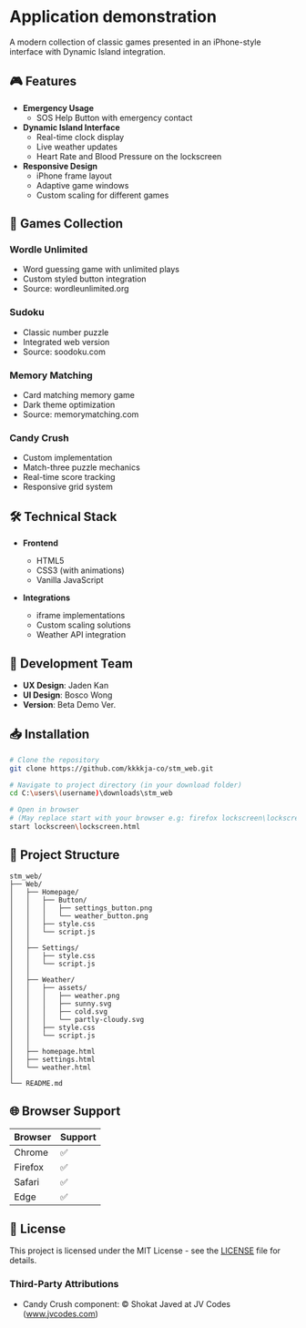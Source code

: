 # Application demonstration

A modern collection of classic games presented in an iPhone-style interface with Dynamic Island integration.

## 🎮 Features
- **Emergency Usage**
    - SOS Help Button with emergency contact
- **Dynamic Island Interface**
  - Real-time clock display
  - Live weather updates
  - Heart Rate and Blood Pressure on the lockscreen
- **Responsive Design**
  - iPhone frame layout
  - Adaptive game windows
  - Custom scaling for different games

## 🎲 Games Collection

### Wordle Unlimited
- Word guessing game with unlimited plays
- Custom styled button integration
- Source: wordleunlimited.org

### Sudoku
- Classic number puzzle
- Integrated web version
- Source: soodoku.com

### Memory Matching
- Card matching memory game
- Dark theme optimization
- Source: memorymatching.com

### Candy Crush
- Custom implementation
- Match-three puzzle mechanics
- Real-time score tracking
- Responsive grid system

## 🛠 Technical Stack

- **Frontend**
  - HTML5
  - CSS3 (with animations)
  - Vanilla JavaScript
  
- **Integrations**
  - iframe implementations
  - Custom scaling solutions
  - Weather API integration

## 👥 Development Team

- **UX Design**: Jaden Kan
- **UI Design**: Bosco Wong
- **Version**: Beta Demo Ver.

## 📥 Installation

```bash
# Clone the repository
git clone https://github.com/kkkkja-co/stm_web.git

# Navigate to project directory (in your download folder)
cd C:\users\(username)\downloads\stm_web

# Open in browser 
# (May replace start with your browser e.g: firefox lockscreen\lockscreen.html)
start lockscreen\lockscreen.html

```

## 📁 Project Structure

```
stm_web/
├── Web/
│   ├── Homepage/
│   │   ├── Button/
│   │   │   ├── settings_button.png
│   │   │   └── weather_button.png
│   │   ├── style.css
│   │   └── script.js
│   │
│   ├── Settings/
│   │   ├── style.css
│   │   └── script.js
│   │
│   ├── Weather/
│   │   ├── assets/
│   │   │   ├── weather.png
│   │   │   ├── sunny.svg
│   │   │   ├── cold.svg
│   │   │   └── partly-cloudy.svg
│   │   ├── style.css
│   │   └── script.js
│   │
│   ├── homepage.html
│   ├── settings.html
│   └── weather.html
│
└── README.md
```

## 🌐 Browser Support

| Browser | Support |
|---------|---------|
| Chrome  | ✅      |
| Firefox | ✅      | (Recommended)
| Safari  | ✅      |
| Edge    | ✅      |

## 📜 License

This project is licensed under the MIT License - see the [LICENSE](LICENSE) file for details.

### Third-Party Attributions
- Candy Crush component: © Shokat Javed at JV Codes (www.jvcodes.com)
